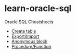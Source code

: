 # learn-oracle-sql
Oracle SQL Cheatsheets

- [Create table](./src/Create_Table.sql)
- [Export/Import](./src/Export_Import.sql)
- [Anonymous block](./src/Anonymous_Block.sql)
- [Procedure/Function](./src/Procedure_Function.sql)